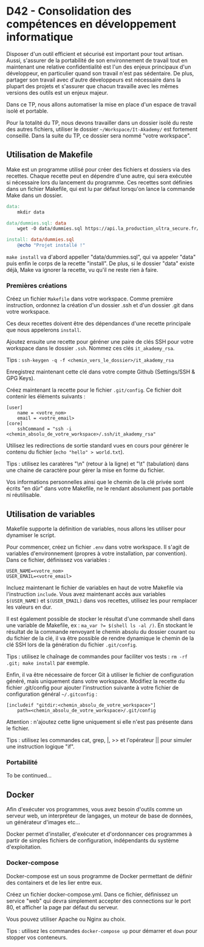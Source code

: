 # D42 - Consolidation des compétences en développement informatique

Disposer d'un outil efficient et sécurisé est important pour tout artisan.
Aussi, s'assurer de la portabilité de son environnement de travail tout en maintenant une relative confidentialité est l'un des enjeux principaux d'un développeur, en particulier quand son travail n'est pas sédentaire.
De plus, partager son travail avec d'autre développeurs est nécessaire dans la plupart des projets et s'assurer que chacun travaille avec les mêmes versions des outils est un enjeux majeur.

Dans ce TP, nous allons automatiser la mise en place d'un espace de travail isolé et portable.

Pour la totalité du TP, nous devons travailler dans un dossier isolé du reste des autres fichiers, utiliser le dossier `~/Workspace/It-Akademy/` est fortement conseillé. Dans la suite du TP, ce dossier sera nommé "votre workspace".

## Utilisation de Makefile

Make est un programme utilisé pour créer des fichiers et dossiers via des recettes.
Chaque recette peut en dépendre d'une autre, qui sera exécutée si nécessaire lors du lancement du programme. Ces recettes sont définies dans un fichier Makefile, qui est lu par défaut lorsqu'on lance la commande Make dans un dossier.

```Makefile
data:
    mkdir data

data/dummies.sql: data
    wget -O data/dummies.sql https://api.la_production_ultra_secure.fr/data.sql

install: data/dummies.sql
    @echo "Projet installé !"
```

`make install` va d'abord appeller "data/dummies.sql", qui va appeler "data" puis enfin le corps de la recette "install".
De plus, si le dossier "data" existe déjà, Make va ignorer la recette, vu qu'il ne reste rien à faire.


### Premières créations

Créez un fichier `Makefile` dans votre workspace.
Comme première instruction, ordonnez la création d'un dossier .ssh et d'un dossier .git dans votre workspace.

Ces deux recettes doivent être des dépendances d'une recette principale que nous appelerons `install`.

Ajoutez ensuite une recette pour géréner une paire de clés SSH pour votre workspace dans le dossier `.ssh`. Nommez ces clés `it_akademy_rsa`.

Tips : `ssh-keygen -q -f <chemin_vers_le_dossier>/it_akademy_rsa`

Enregistrez maintenant cette clé dans votre compte Github (Settings/SSH & GPG Keys).

Créez maintenant la recette pour le fichier `.git/config`.
Ce fichier doit contenir les éléments suivants :
```
[user]
    name = <votre_nom>
    email = <votre_email>
[core]
    sshCommand = "ssh -i <chemin_absolu_de_votre_workspace>/.ssh/it_akademy_rsa"
```

Utilisez les redirections de sortie standard vues en cours pour générer le contenu du fichier (`echo "hello" > world.txt`).

Tips : utilisez les caratères "\n" (retour à la ligne) et "\t" (tabulation) dans une chaine de caractère pour gérer la mise en forme du fichier.

Vos informations personnelles ainsi que le chemin de la clé privée sont écrits "en dûr" dans votre Makefile, ne le rendant absolument pas portable ni réutilisable.

## Utilisation de variables

Makefile supporte la définition de variables, nous allons les utiliser pour dynamiser le script.

Pour commencer, créez un fichier `.env` dans votre workspace. Il s'agit de variables d'environnement (propres à votre installation, par convention).
Dans ce fichier, définissez vos variables :
```env
USER_NAME=<votre_nom>
USER_EMAIL=<votre_email>
```
Incluez maintenant le fichier de variables en haut de votre Makefile via l'instruction `include`.
Vous avez maintenant accès aux variables `$(USER_NAME)` et `$(USER_EMAIL)` dans vos recettes, utilisez les pour remplacer les valeurs en dur.

Il est également possible de stocker le résultat d'une commande shell dans une variable de Makefile, ex : `ma_var ?= $(shell ls -al /)`. En stockant le résultat de la commande renvoyant le chemin absolu du dossier courant ou du fichier de la clé, il va être possible de rendre dynamique le chemin de la clé SSH lors de la génération du fichier `.git/config`.

Tips : utilisez le chaînage de commandes pour faciliter vos tests : `rm -rf .git; make install` par exemple.

Enfin, il va être nécessaire de forcer Git à utiliser le fichier de configuration généré, mais uniquement dans votre workspace.
Modifiez la recette du fichier .git/config pour ajouter l'instruction suivante à votre fichier de configuration général `~/.gitconfig` :
```
[includeif "gitdir:<chemin_absolu_de_votre_workspace>"]
    path=<chemin_absolu_de_votre_workspace>/.git/config
```
Attention : n'ajoutez cette ligne uniquement si elle n'est pas présente dans le fichier.

Tips : utilisez les commandes cat, grep, |, >> et l'opérateur || pour simuler une instruction logique "if".

### Portabilité

To be continued...


## Docker

Afin d'exécuter vos programmes, vous avez besoin d'outils comme un serveur web, un interpréteur de langages, un moteur de base de données, un générateur d'images etc...

Docker permet d'installer, d'exécuter et d'ordonnancer ces programmes à partir de simples fichiers de configuration, indépendants du système d'exploitation.

### Docker-compose

Docker-compose est un sous programme de Docker permettant de définir des containers et de les lier entre eux.

Créez un fichier docker-compose.yml.
Dans ce fichier, définissez un service "web" qui devra simplement accepter des connections sur le port 80, et afficher la page par défaut du serveur.

Vous pouvez utiliser Apache ou Nginx au choix.

Tips : utilisez les commandes `docker-compose up` pour démarrer et `down` pour stopper vos conteneurs.
